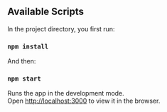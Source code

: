 
## Available Scripts

In the project directory, you first run:

### `npm install`

And then:

### `npm start`

Runs the app in the development mode.\
Open [http://localhost:3000](http://localhost:3000) to view it in the browser.
